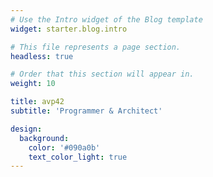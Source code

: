 ```yaml
---
# Use the Intro widget of the Blog template
widget: starter.blog.intro

# This file represents a page section.
headless: true

# Order that this section will appear in.
weight: 10

title: avp42
subtitle: 'Programmer & Architect'

design:
  background:
    color: '#090a0b'
    text_color_light: true
---
```

